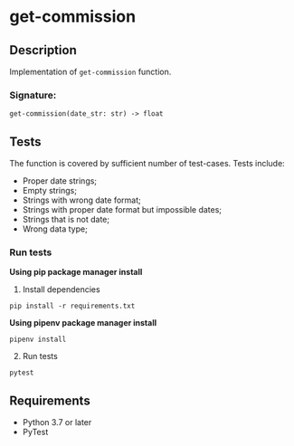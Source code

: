 # get-commission

## Description
Implementation of `get-commission` function.

### Signature:
```
get-commission(date_str: str) -> float
```

## Tests
The function is covered by sufficient number of test-cases.
Tests include:
* Proper date strings;
* Empty strings;
* Strings with wrong date format;
* Strings with proper date format but impossible dates;
* Strings that is not date;
* Wrong data type;

### Run tests
**Using pip package manager install**
1. Install dependencies
```
pip install -r requirements.txt
```
**Using pipenv package manager install**
```
pipenv install
```
2. Run tests
```
pytest
```

## Requirements
* Python 3.7 or later
* PyTest
